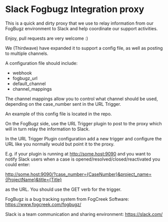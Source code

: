 Slack Fogbugz Integration proxy
===============================

This is a quick and dirty proxy that we use to relay information from our FogBugz environment
to Slack and help coordinate our support activities.

Enjoy, pull requests are very welcome :)

We (Thirdwave) have expanded it to support a config file, as well as posting to multiple
channels.

A configuration file should include:

- webhook
- fogbugz_url
- default_channel
- channel_mappings

The channel mappings allow you to control what channel should be used, depending on the case_number
sent in the URL Trigger.

An example of this config file is located in the repo.

On the FogBugz side, use the URL Trigger plugin to post to the proxy which
will in turn relay the information to Slack.

In the URL Trigger Plugin configuration add a new trigger and configure the
URL like you normally would but point it to the proxy.

E.g. if your plugin is running at http://some.host:9090 and you want to notify
Slack users when a case is opened/resolved/closed/reactivated you could enter:

http://some.host:9090/?case_number={CaseNumber}&project_name={ProjectName}&title={Title}

as the URL. You should use the GET verb for the trigger.

FogBugz is a bug tracking system from FogCreek Software:
https://www.fogcreek.com/fogbugz/

Slack is a team communication and sharing environment:
https://slack.com/
